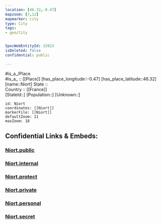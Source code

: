 ```yaml
---
location: [46.32,-0.47] 
mapzoom: [7,12] 
mapmarker: city 
type: City
tags:
- geo/City


SpocWebEntityId: 32923
isDeleted: false
confidential: public

---
```

#is_a_/Place  
#is_a_ :: [[Place]] 
[has_place_longitude::-0.47] 
[has_place_latitude::46.32] 
[name::Niort] 
State ::  
Country :: [[France]]  
[StateId::] 
[Population::] 
[Unknown::] 


```leaflet
id: Niort
coordinates: [[Niort]] 
markerFile: [[Niort]] 
defaultZoom: 11 
maxZoom: 18
```


## Confidential Links & Embeds: 

### [Niort.public](/_public/\Earth\Continent\Europe\Europe~West\France\regions~France\Nouvelle-Aquitaine\departments~Aquitaine\Deux-Sèvres\communes~Deux-Sèvres\Niort\cities~NiortNiort.public.md) 

### [Niort.internal](/_internal/\Earth\Continent\Europe\Europe~West\France\regions~France\Nouvelle-Aquitaine\departments~Aquitaine\Deux-Sèvres\communes~Deux-Sèvres\Niort\cities~NiortNiort.internal.md) 

### [Niort.protect](/_protect/\Earth\Continent\Europe\Europe~West\France\regions~France\Nouvelle-Aquitaine\departments~Aquitaine\Deux-Sèvres\communes~Deux-Sèvres\Niort\cities~NiortNiort.protect.md) 

### [Niort.private](/_private/\Earth\Continent\Europe\Europe~West\France\regions~France\Nouvelle-Aquitaine\departments~Aquitaine\Deux-Sèvres\communes~Deux-Sèvres\Niort\cities~NiortNiort.private.md) 

### [Niort.personal](/_personal/\Earth\Continent\Europe\Europe~West\France\regions~France\Nouvelle-Aquitaine\departments~Aquitaine\Deux-Sèvres\communes~Deux-Sèvres\Niort\cities~NiortNiort.personal.md) 

### [Niort.secret](/_secret/\Earth\Continent\Europe\Europe~West\France\regions~France\Nouvelle-Aquitaine\departments~Aquitaine\Deux-Sèvres\communes~Deux-Sèvres\Niort\cities~NiortNiort.secret.md)

